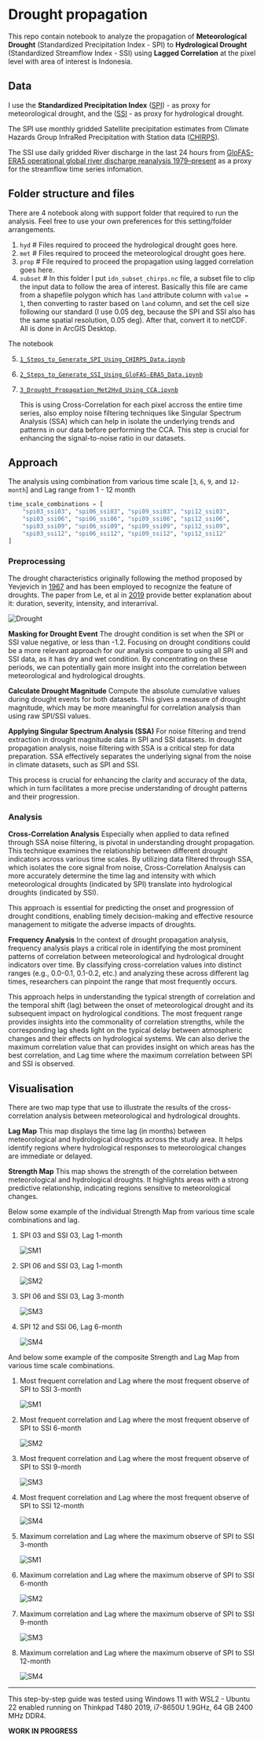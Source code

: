 # Drought propagation

This repo contain notebook to analyze the propagation of **Meteorological Drought** (Standardized Precipitation Index - SPI) to **Hydrological Drought** (Standardized Streamflow Index - SSI) using **Lagged Correlation** at the pixel level with area of interest is Indonesia.

## Data

I use the **Standardized Precipitation Index** ([SPI](https://library.wmo.int/viewer/39629/download?file=wmo_1090_en.pdf&type=pdf&navigator=1)) - as proxy for meteorological drought, and the ([SSI](https://doi.org/10.1029/2019WR026315) - as proxy for hydrological drought. 

The SPI use monthly gridded Satellite precipitation estimates from Climate Hazards Group InfraRed Precipitation with Station data ([CHIRPS](https://doi.org/10.1038/sdata.2015.66)). 

The SSI use daily gridded River discharge in the last 24 hours from [GloFAS-ERA5 operational global river discharge reanalysis 1979–present](https://doi.org/10.5194/essd-12-2043-2020) as a proxy for the streamflow time series infomation.

## Folder structure and files

There are 4 notebook along with support folder that required to run the analysis. Feel free to use your own preferences for this setting/folder arrangements.

1. `hyd` # Files required to proceed the hydrological drought goes here.
2. `met` # Files required to proceed the meteorological drought goes here.
3. `prop` # File required to proceed the propagation using lagged correlation goes here.
4. `subset` # In this folder I put `idn_subset_chirps.nc` file, a subset file to clip the input data to follow the area of interest. Basically this file are came from a shapefile polygon which has `land` attribute column with `value = 1`, then converting to raster based on `land` column, and set the cell size following our standard (I use 0.05 deg, because the SPI and SSI also has the same spatial resolution, 0.05 deg). After that, convert it to netCDF. All is done in ArcGIS Desktop.

The notebook

5. [`1_Steps_to_Generate_SPI_Using_CHIRPS_Data.ipynb`](./1_Steps_to_Generate_SPI_Using_CHIRPS_Data.ipynb)
6. [`2_Steps_to_Generate_SSI_Using_GloFAS-ERA5_Data.ipynb`](./2_Steps_to_Generate_SSI_Using_GloFAS-ERA5_Data.ipynb)
7. [`3_Drought_Propagation_Met2Hyd_Using_CCA.ipynb`](./3_Drought_Propagation_Met2Hyd_Using_CCA.ipynb)

	This is using Cross-Correlation for each pixel accross the entire time series, also employ noise filtering techniques like Singular Spectrum Analysis (SSA) which can help in isolate the underlying trends and patterns in our data before performing the CCA. This step is crucial for enhancing the signal-to-noise ratio in our datasets. 

## Approach

The analysis using combination from various time scale [`3`, `6`, `9`, and `12-month`] and Lag range from 1 - 12 month

```python
time_scale_combinations = [
    "spi03_ssi03", "spi06_ssi03", "spi09_ssi03", "spi12_ssi03",
    "spi03_ssi06", "spi06_ssi06", "spi09_ssi06", "spi12_ssi06",
    "spi03_ssi09", "spi06_ssi09", "spi09_ssi09", "spi12_ssi09",
    "spi03_ssi12", "spi06_ssi12", "spi09_ssi12", "spi12_ssi12"
]
```

### Preprocessing

The drought characteristics originally following the method proposed by Yevjevich in [1967](https://www.engr.colostate.edu/ce/facultystaff/yevjevich/papers/HydrologyPapers_n23_1967.pdf) and has been employed to recognize the feature of droughts. The paper from Le, et al in [2019](https://www.researchgate.net/publication/333171255_Space-time_variability_of_drought_over_Vietnam) provide better explanation about it: duration, severity, intensity, and interarrival.

![Drought](./prop/images/drought-runtheory.png)

**Masking for Drought Event** The drought condition is set when the SPI or SSI value negative, or less than -1.2. Focusing on drought conditions could be a more relevant approach for our analysis compare to using all SPI and SSI data, as it has dry and wet condition. By concentrating on these periods, we can potentially gain more insight into the correlation between meteorological and hydrological droughts.

**Calculate Drought Magnitude** Compute the absolute cumulative values during drought events for both datasets. This gives a measure of drought magnitude, which may be more meaningful for correlation analysis than using raw SPI/SSI values.

**Applying Singular Spectrum Analysis (SSA)** For noise filtering and trend extraction in drought magnitude data in SPI and SSI datasets. In drought propagation analysis, noise filtering with SSA is a critical step for data preparation. SSA effectively separates the underlying signal from the noise in climate datasets, such as SPI and SSI. 

This process is crucial for enhancing the clarity and accuracy of the data, which in turn facilitates a more precise understanding of drought patterns and their progression.

### Analysis

**Cross-Correlation Analysis** Especially when applied to data refined through SSA noise filtering, is pivotal in understanding drought propagation. This technique examines the relationship between different drought indicators across various time scales. By utilizing data filtered through SSA, which isolates the core signal from noise, Cross-Correlation Analysis can more accurately determine the time lag and intensity with which meteorological droughts (indicated by SPI) translate into hydrological droughts (indicated by SSI). 

This approach is essential for predicting the onset and progression of drought conditions, enabling timely decision-making and effective resource management to mitigate the adverse impacts of droughts.

**Frequency Analysis** In the context of drought propagation analysis, frequency analysis plays a critical role in identifying the most prominent patterns of correlation between meteorological and hydrological drought indicators over time. By classifying cross-correlation values into distinct ranges (e.g., 0.0-0.1, 0.1-0.2, etc.) and analyzing these across different lag times, researchers can pinpoint the range that most frequently occurs.

This approach helps in understanding the typical strength of correlation and the temporal shift (lag) between the onset of meteorological drought and its subsequent impact on hydrological conditions. The most frequent range provides insights into the commonality of correlation strengths, while the corresponding lag sheds light on the typical delay between atmospheric changes and their effects on hydrological systems. We can also derive the maximum correlation value that can provides insight on which areas has the best correlation, and Lag time where the maximum correlation between SPI and SSI is observed.

## Visualisation

There are two map type that use to  illustrate the results of the cross-correlation analysis between meteorological and hydrological droughts.

**Lag Map** This map displays the time lag (in months) between meteorological and hydrological droughts across the study area. It helps identify regions where hydrological responses to meteorological changes are immediate or delayed.

**Strength Map** This map shows the strength of the correlation between meteorological and hydrological droughts. It highlights areas with a strong predictive relationship, indicating regions sensitive to meteorological changes.

Below some example of the individual Strength Map from various time scale combinations and lag.

1. SPI 03 and SSI 03, Lag 1-month

	![SM1](./prop/images/cor_spi03_ssi03_lag01.png)

2. SPI 06 and SSI 03, Lag 1-month

	![SM2](./prop/images/cor_spi06_ssi03_lag01.png)

3. SPI 06 and SSI 03, Lag 3-month

	![SM3](./prop/images/cor_spi06_ssi03_lag03.png)

4. SPI 12 and SSI 06, Lag 6-month

	![SM4](./prop/images/cor_spi12_ssi06_lag06.png)

And below some example of the composite Strength and Lag Map from various time scale combinations.

1. Most frequent correlation and Lag where the most frequent observe of SPI to SSI 3-month

	![SM1](./prop/images/idn_cli_freq_corr_combination_1.png)

2. Most frequent correlation and Lag where the most frequent observe of SPI to SSI 6-month

	![SM2](./prop/images/idn_cli_freq_corr_combination_2.png)

3. Most frequent correlation and Lag where the most frequent observe of SPI to SSI 9-month

	![SM3](./prop/images/idn_cli_freq_corr_combination_3.png)

4. Most frequent correlation and Lag where the most frequent observe of SPI to SSI 12-month

	![SM4](./prop/images/idn_cli_freq_corr_combination_4.png)

5. Maximum correlation and Lag where the maximum observe of SPI to SSI 3-month

	![SM1](./prop/images/idn_cli_max_corr_combination_1.png)

6. Maximum correlation and Lag where the maximum observe of SPI to SSI 6-month

	![SM2](./prop/images/idn_cli_max_corr_combination_2.png)

7. Maximum correlation and Lag where the maximum observe of SPI to SSI 9-month

	![SM3](./prop/images/idn_cli_max_corr_combination_3.png)

8. Maximum correlation and Lag where the maximum observe of SPI to SSI 12-month

	![SM4](./prop/images/idn_cli_max_corr_combination_4.png)

---

This step-by-step guide was tested using Windows 11 with WSL2 - Ubuntu 22 enabled running on Thinkpad T480 2019, i7-8650U 1.9GHz, 64 GB 2400 MHz DDR4.

**WORK IN PROGRESS**

